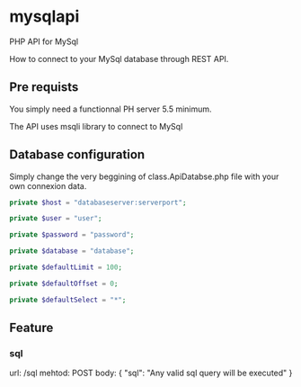 # mysqlapi
PHP API for MySql

How to connect to your MySql database through REST API.

## Pre requists ##

You simply need a functionnal PH server 5.5 minimum.

The API uses msqli library to connect to MySql

## Database configuration

Simply change the very beggining of class.ApiDatabse.php file with your own connexion data.

```php
private $host = "databaseserver:serverport";

private $user = "user";

private $password = "password";

private $database = "database";

private $defaultLimit = 100;

private $defaultOffset = 0;

private $defaultSelect = "*";
```
## Feature

### sql

url: /sql
mehtod: POST
body: 
{
  "sql": "Any valid sql query will be executed"
}

